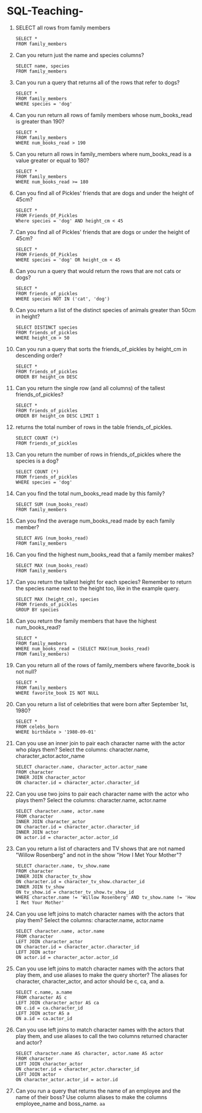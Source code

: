# SQL-Teaching-
1. SELECT all rows from family members
   ```
   SELECT *
   FROM family_members

2. Can you return just the name and species columns?
   ```
   SELECT name, species
   FROM family_members

3. Can you run a query that returns all of the rows that refer to dogs?
   ```
   SELECT *
   FROM family_members
   WHERE species = 'dog'

4. Can you run return all rows of family members whose num_books_read is greater than 190?
   ```
   SELECT *
   FROM family_members
   WHERE num_books_read > 190

5. Can you return all rows in family_members where num_books_read is a value greater or equal to 180?
   ```
   SELECT *
   FROM family_members
   WHERE num_books_read >= 180

6. Can you find all of Pickles' friends that are dogs and under the height of 45cm?
   ```
   SELECT *
   FROM Friends_Of_Pickles
   Where species = 'dog' AND height_cm < 45
   ```
7. Can you find all of Pickles' friends that are dogs or under the height of 45cm?
   ``` 
   SELECT *
   FROM Friends_Of_Pickles
   WHERE species = 'dog' OR height_cm < 45
   ```
8. Can you run a query that would return the rows that are not cats or dogs?
   ```
   SELECT *
   FROM friends_of_pickles
   WHERE species NOT IN ('cat', 'dog')
   ```
9. Can you return a list of the distinct species of animals greater than 50cm in height?
   ```
   SELECT DISTINCT species
   FROM friends_of_pickles
   WHERE height_cm > 50
   ```
10. Can you run a query that sorts the friends_of_pickles by height_cm in descending order?
    ```
    SELECT * 
    FROM friends_of_pickles 
    ORDER BY height_cm DESC
    ```
11. Can you return the single row (and all columns) of the tallest friends_of_pickles?
    ```
    SELECT *
    FROM friends_of_pickles
    ORDER BY height_cm DESC LIMIT 1
    ```
12. returns the total number of rows in the table friends_of_pickles.
    ```
    SELECT COUNT (*)
    FROM friends_of_pickles
    ```
13. Can you return the number of rows in friends_of_pickles where the species is a dog?
    ```
    SELECT COUNT (*)
    FROM friends_of_pickles
    WHERE species = 'dog'
    ```
14. Can you find the total num_books_read made by this family?
    ```
    SELECT SUM (num_books_read)
    FROM family_members
    ```
15. Can you find the average num_books_read made by each family member?
    ```
    SELECT AVG (num_books_read)
    FROM family_members
    ```
16. Can you find the highest num_books_read that a family member makes?
    ```
    SELECT MAX (num_books_read)
    FROM family_members
    ```
17. Can you return the tallest height for each species? Remember to return the species name next to the height too, like in the example query.
    ```
    SELECT MAX (height_cm), species
    FROM friends_of_pickles 
    GROUP BY species
    ```
 18. Can you return the family members that have the highest num_books_read?
     ```
     SELECT *
     FROM family_members
     WHERE num_books_read = (SELECT MAX(num_books_read)
     FROM family_members)
     ```
19. Can you return all of the rows of family_members where favorite_book is not null?
    ```
    SELECT *
    FROM family_members
    WHERE favorite_book IS NOT NULL
    ```
20. Can you return a list of celebrities that were born after September 1st, 1980?
    ```
    SELECT *
    FROM celebs_born
    WHERE birthdate > '1980-09-01'
    ```
21. Can you use an inner join to pair each character name with the actor who plays them? Select the columns: character.name, character_actor.actor_name
    ```
    SELECT character.name, character_actor.actor_name
    FROM character
    INNER JOIN character_actor
    ON character.id = character_actor.character_id
    ```
22. Can you use two joins to pair each character name with the actor who plays them? Select the columns: character.name, actor.name
    ```
    SELECT character.name, actor.name
    FROM character
    INNER JOIN character_actor
    ON character.id = character_actor.character_id
    INNER JOIN actor
    ON actor.id = character_actor.actor_id
    ```
23. Can you return a list of characters and TV shows that are not named "Willow Rosenberg" and not in the show "How I Met Your Mother"?
    ```
    SELECT character.name, tv_show.name
    FROM character
    INNER JOIN character_tv_show
    ON character.id = character_tv_show.character_id
    INNER JOIN tv_show
    ON tv_show.id = character_tv_show.tv_show_id
    WHERE character.name != 'Willow Rosenberg' AND tv_show.name != 'How I Met Your Mother'
    ```
24. Can you use left joins to match character names with the actors that play them? Select the columns: character.name, actor.name
    ```
    SELECT character.name, actor.name
    FROM character
    LEFT JOIN character_actor
    ON character.id = character_actor.character_id
    LEFT JOIN actor
    ON actor.id = character_actor.actor_id
    ```
25. Can you use left joins to match character names with the actors that play them, and use aliases to make the query shorter? The aliases for character, character_actor, and actor should be c, ca, and a.
    ```
    SELECT c.name, a.name
    FROM character AS c
    LEFT JOIN character_actor AS ca
    ON c.id = ca.character_id
    LEFT JOIN actor AS a
    ON a.id = ca.actor_id
    ```
26. Can you use left joins to match character names with the actors that play them, and use aliases to call the two columns returned character and actor?
    ```
    SELECT character.name AS character, actor.name AS actor
    FROM character
    LEFT JOIN character_actor
    ON character.id = character_actor.character_id
    LEFT JOIN actor
    ON character_actor.actor_id = actor.id
    ```
27. Can you run a query that returns the name of an employee and the name of their boss? Use column aliases to make the columns employee_name and boss_name.
    ``
    aa
    ``


     
